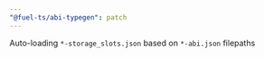 ```yaml
---
"@fuel-ts/abi-typegen": patch
---
```


Auto-loading `*-storage_slots.json` based on `*-abi.json` filepaths
